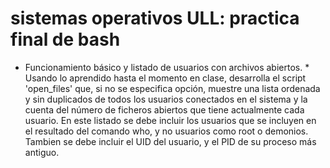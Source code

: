 # sistemas operativos ULL: practica final de bash
* Funcionamiento básico y listado de usuarios con archivos abiertos. *
Usando lo aprendido hasta el momento en clase, desarrolla el script 'open_files' que, si no se especifica opción, muestre una lista ordenada y sin duplicados de todos los usuarios conectados en el sistema y la cuenta del número de ficheros abiertos que tiene actualmente cada usuario.  En este listado se debe incluir los usuarios que se incluyen en el resultado del comando who, y no usuarios como root o demonios. Tambien se debe incluir el UID del usuario, y el PID de su proceso más antiguo.
